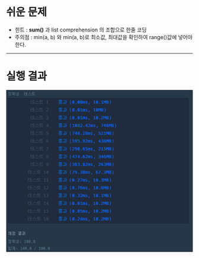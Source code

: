 # 쉬운 문제

- 힌트 : **sum()** 과 list comprehension 의 조합으로 한줄 코딩
- 주의점 : min(a, b) 와 min(a, b)로 최소값, 최대값을 확인하여 range()값에 넣어야한다.
<hr>

# 실행 결과

![img.png](img.png)